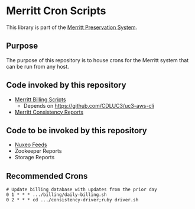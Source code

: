 # Merritt Cron Scripts

This library is part of the [Merritt Preservation System](https://github.com/CDLUC3/mrt-doc).

## Purpose
The purpose of this repository is to house crons for the Merritt system that can be run from any host.
## Code invoked by this repository
- [Merritt Billing Scripts](https://github.com/CDLUC3/mrt-admin-lambda/tree/main/merrit-billing)
  - Depends on https://github.com/CDLUC3/uc3-aws-cli
- [Merritt Consistency Reports](https://github.com/CDLUC3/mrt-admin-lambda)

## Code to be invoked by this repository
- [Nuxeo Feeds](https://github.com/CDLUC3/mrt-dashboard/tree/main/lib)
- Zookeeper Reports
- Storage Reports

## Recommended Crons

```
# Update billing database with updates from the prior day
0 1 * * * .../billing/daily-billing.sh
0 2 * * * cd .../consistency-driver;ruby driver.sh 
```